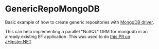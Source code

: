 # GenericRepoMongoDB
Basic example of how to create generic repositories with [MongoDB driver](https://docs.mongodb.com/drivers/csharp/).

This can help implementing a parallel "NoSQL" ORM for mongodb in an already existing EF application. This was used to do [this PR on JHipster.NET](https://github.com/jhipster/jhipster-dotnetcore/pull/717).

